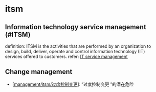 # itsm

## Information technology service management (#ITSM)

definition: ITSM is the activities that are performed by an organization to design, build, deliver, operate and control information technology (IT) services offered to customers. refer: [IT service management](https://en.wikipedia.org/wiki/IT_service_management)

## Change management

- [[management/itsm/过度控制变更]]: “过度控制变更 ”的潜在危险

[//begin]: # "Autogenerated link references for markdown compatibility"
[management/itsm/过度控制变更]: itsm/过度控制变更 "过度控制变更"
[//end]: # "Autogenerated link references"